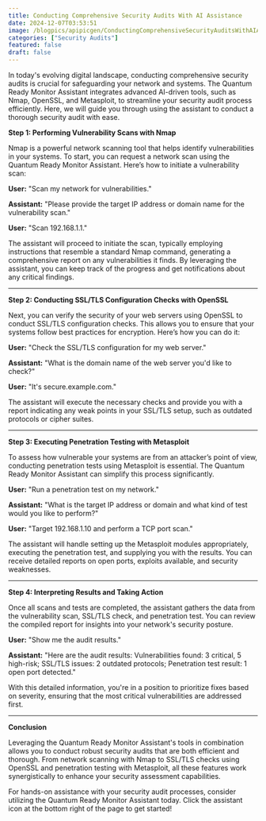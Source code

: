 ```yaml
---
title: Conducting Comprehensive Security Audits With AI Assistance
date: 2024-12-07T03:53:51
image: /blogpics/apipicgen/ConductingComprehensiveSecurityAuditsWithAIAssistance-7KA6XK45SU.jpg
categories: ["Security Audits"]
featured: false
draft: false
---
```

In today's evolving digital landscape, conducting comprehensive security audits is crucial for safeguarding your network and systems. The Quantum Ready Monitor Assistant integrates advanced AI-driven tools, such as Nmap, OpenSSL, and Metasploit, to streamline your security audit process efficiently. Here, we will guide you through using the assistant to conduct a thorough security audit with ease.

**Step 1: Performing Vulnerability Scans with Nmap**

Nmap is a powerful network scanning tool that helps identify vulnerabilities in your systems. To start, you can request a network scan using the Quantum Ready Monitor Assistant. Here’s how to initiate a vulnerability scan:

**User:** "Scan my network for vulnerabilities."

**Assistant:** "Please provide the target IP address or domain name for the vulnerability scan."

**User:** "Scan 192.168.1.1."

The assistant will proceed to initiate the scan, typically employing instructions that resemble a standard Nmap command, generating a comprehensive report on any vulnerabilities it finds. By leveraging the assistant, you can keep track of the progress and get notifications about any critical findings.

---

**Step 2: Conducting SSL/TLS Configuration Checks with OpenSSL**

Next, you can verify the security of your web servers using OpenSSL to conduct SSL/TLS configuration checks. This allows you to ensure that your systems follow best practices for encryption. Here’s how you can do it:

**User:** "Check the SSL/TLS configuration for my web server."

**Assistant:** "What is the domain name of the web server you'd like to check?"

**User:** "It's secure.example.com."

The assistant will execute the necessary checks and provide you with a report indicating any weak points in your SSL/TLS setup, such as outdated protocols or cipher suites.

---

**Step 3: Executing Penetration Testing with Metasploit**

To assess how vulnerable your systems are from an attacker’s point of view, conducting penetration tests using Metasploit is essential. The Quantum Ready Monitor Assistant can simplify this process significantly.

**User:** "Run a penetration test on my network."

**Assistant:** "What is the target IP address or domain and what kind of test would you like to perform?"

**User:** "Target 192.168.1.10 and perform a TCP port scan."

The assistant will handle setting up the Metasploit modules appropriately, executing the penetration test, and supplying you with the results. You can receive detailed reports on open ports, exploits available, and security weaknesses.

---

**Step 4: Interpreting Results and Taking Action**

Once all scans and tests are completed, the assistant gathers the data from the vulnerability scan, SSL/TLS check, and penetration test. You can review the compiled report for insights into your network's security posture.

**User:** "Show me the audit results."

**Assistant:** "Here are the audit results: Vulnerabilities found: 3 critical, 5 high-risk; SSL/TLS issues: 2 outdated protocols; Penetration test result: 1 open port detected."

With this detailed information, you're in a position to prioritize fixes based on severity, ensuring that the most critical vulnerabilities are addressed first.

---

**Conclusion**

Leveraging the Quantum Ready Monitor Assistant's tools in combination allows you to conduct robust security audits that are both efficient and thorough. From network scanning with Nmap to SSL/TLS checks using OpenSSL and penetration testing with Metasploit, all these features work synergistically to enhance your security assessment capabilities. 

For hands-on assistance with your security audit processes, consider utilizing the Quantum Ready Monitor Assistant today. Click the assistant icon at the bottom right of the page to get started!